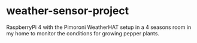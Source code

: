 # weather-sensor-project
RaspberryPi 4 with the Pimoroni WeatherHAT setup in a 4 seasons room in my home to monitor the conditions for growing pepper plants. 
